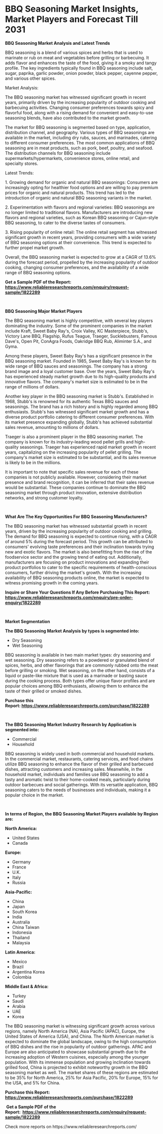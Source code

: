 <p><h1>BBQ Seasoning Market Insights, Market Players and Forecast Till 2031</h1></p><p><strong>BBQ Seasoning Market Analysis and Latest Trends</strong></p>
<p><p>BBQ seasoning is a blend of various spices and herbs that is used to marinate or rub on meat and vegetables before grilling or barbecuing. It adds flavor and enhances the taste of the food, giving it a smoky and tangy profile. The key ingredients typically found in BBQ seasoning include salt, sugar, paprika, garlic powder, onion powder, black pepper, cayenne pepper, and various other spices.</p><p>Market Analysis:</p><p>The BBQ seasoning market has witnessed significant growth in recent years, primarily driven by the increasing popularity of outdoor cooking and barbecuing activities. Changing consumer preferences towards spicy and flavorful food, along with a rising demand for convenient and easy-to-use seasoning blends, have also contributed to the market growth.</p><p>The market for BBQ seasoning is segmented based on type, application, distribution channel, and geography. Various types of BBQ seasonings are available in the market, including dry rubs, sauces, and marinades, catering to different consumer preferences. The most common applications of BBQ seasoning are in meat products, such as pork, beef, poultry, and seafood. The distribution channels for BBQ seasoning include supermarkets/hypermarkets, convenience stores, online retail, and specialty stores.</p><p>Latest Trends:</p><p>1. Growing demand for organic and natural BBQ seasonings: Consumers are increasingly opting for healthier food options and are willing to pay premium prices for organic and natural products. This trend has led to the introduction of organic and natural BBQ seasoning variants in the market.</p><p>2. Experimentation with flavors and regional varieties: BBQ seasonings are no longer limited to traditional flavors. Manufacturers are introducing new flavors and regional varieties, such as Korean BBQ seasoning or Cajun-style BBQ seasoning, to cater to the diverse tastes of consumers.</p><p>3. Rising popularity of online retail: The online retail segment has witnessed significant growth in recent years, providing consumers with a wide variety of BBQ seasoning options at their convenience. This trend is expected to further propel market growth.</p><p>Overall, the BBQ seasoning market is expected to grow at a CAGR of 13.6% during the forecast period, propelled by the increasing popularity of outdoor cooking, changing consumer preferences, and the availability of a wide range of BBQ seasoning options.</p></p>
<p><strong>Get a Sample PDF of the Report:&nbsp; <a href="https://www.reliableresearchreports.com/enquiry/request-sample/1822289">https://www.reliableresearchreports.com/enquiry/request-sample/1822289</a></strong></p>
<p>&nbsp;</p>
<p><strong>BBQ Seasoning Major Market Players</strong></p>
<p><p>The BBQ seasoning market is highly competitive, with several key players dominating the industry. Some of the prominent companies in the market include Kraft, Sweet Baby Ray's, Croix Valley, KC Masterpiece, Stubb's, Victory Lane BBQ, Flagship, Rufus Teague, Traeger, Sucklebusters, Famous Dave's, Open Pit, ConAgra Foods, Oakridge BBQ Rub, Aliminter S.A., and Gyma.</p><p>Among these players, Sweet Baby Ray's has a significant presence in the BBQ seasoning market. Founded in 1985, Sweet Baby Ray's is known for its wide range of BBQ sauces and seasonings. The company has a strong brand image and a loyal customer base. Over the years, Sweet Baby Ray's has experienced steady market growth due to its high-quality products and innovative flavors. The company's market size is estimated to be in the range of millions of dollars.</p><p>Another key player in the BBQ seasoning market is Stubb's. Established in 1968, Stubb's is renowned for its authentic Texas BBQ sauces and seasonings. The brand has a rich history and is highly regarded among BBQ enthusiasts. Stubb's has witnessed significant market growth and has a diverse product portfolio catering to different consumer preferences. With its market presence expanding globally, Stubb's has achieved substantial sales revenue, amounting to millions of dollars.</p><p>Traeger is also a prominent player in the BBQ seasoning market. The company is known for its industry-leading wood pellet grills and high-quality seasonings. Traeger has experienced rapid market growth in recent years, capitalizing on the increasing popularity of pellet grilling. The company's market size is estimated to be substantial, and its sales revenue is likely to be in the millions.</p><p>It is important to note that specific sales revenue for each of these companies is not publicly available. However, considering their market presence and brand recognition, it can be inferred that their sales revenue would be substantial. These companies continue to dominate the BBQ seasoning market through product innovation, extensive distribution networks, and strong customer loyalty.</p></p>
<p>&nbsp;</p>
<p><strong>What Are The Key Opportunities For BBQ Seasoning Manufacturers?</strong></p>
<p><p>The BBQ seasoning market has witnessed substantial growth in recent years, driven by the increasing popularity of outdoor cooking and grilling. The demand for BBQ seasoning is expected to continue rising, with a CAGR of around 5% during the forecast period. This growth can be attributed to consumers' evolving taste preferences and their inclination towards trying new and exotic flavors. The market is also benefitting from the rise of the foodservice sector and the growing trend of eating out. Additionally, manufacturers are focusing on product innovations and expanding their product portfolios to cater to the specific requirements of health-conscious consumers, further driving the market's growth. With the increasing availability of BBQ seasoning products online, the market is expected to witness promising growth in the coming years.</p></p>
<p><strong>Inquire or Share Your Questions If Any Before Purchasing This Report: <a href="https://www.reliableresearchreports.com/enquiry/pre-order-enquiry/1822289">https://www.reliableresearchreports.com/enquiry/pre-order-enquiry/1822289</a></strong></p>
<p>&nbsp;</p>
<p><strong>Market Segmentation</strong></p>
<p><strong>The BBQ Seasoning Market Analysis by types is segmented into:</strong></p>
<p><ul><li>Dry Seasoning</li><li>Wet Seasoning</li></ul></p>
<p><p>BBQ seasoning is available in two main market types: dry seasoning and wet seasoning. Dry seasoning refers to a powdered or granulated blend of spices, herbs, and other flavorings that are commonly rubbed onto the meat before grilling or smoking. Wet seasoning, on the other hand, consists of a liquid or paste-like mixture that is used as a marinade or basting sauce during the cooking process. Both types offer unique flavor profiles and are popular choices among BBQ enthusiasts, allowing them to enhance the taste of their grilled or smoked dishes.</p></p>
<p><strong>Purchase this Report:&nbsp;<a href="https://www.reliableresearchreports.com/purchase/1822289">https://www.reliableresearchreports.com/purchase/1822289</a></strong></p>
<p>&nbsp;</p>
<p><strong>The BBQ Seasoning Market Industry Research by Application is segmented into:</strong></p>
<p><ul><li>Commercial</li><li>Household</li></ul></p>
<p><p>BBQ seasoning is widely used in both commercial and household markets. In the commercial market, restaurants, catering services, and food chains utilize BBQ seasoning to enhance the flavor of their grilled and barbecued dishes, attracting customers and increasing sales. Meanwhile, in the household market, individuals and families use BBQ seasoning to add a tasty and aromatic twist to their home-cooked meals, particularly during outdoor barbecues and social gatherings. With its versatile application, BBQ seasoning caters to the needs of businesses and individuals, making it a popular choice in the market.</p></p>
<p>&nbsp;</p>
<p><strong>In terms of Region, the BBQ Seasoning Market Players available by Region are:</strong></p>
<p>
    <p> <strong> North America: </strong>
        <ul>
            <li>United States</li>
            <li>Canada</li>
        </ul>
        </p> 
    <p> <strong> Europe: </strong>
        <ul>
            <li>Germany</li>
            <li>France</li>
            <li>U.K.</li>
            <li>Italy</li>
            <li>Russia</li>
        </ul>
        </p> 
    <p> <strong> Asia-Pacific: </strong>
        <ul>
            <li>China</li>
            <li>Japan</li>
            <li>South Korea</li>
            <li>India</li>
            <li>Australia</li>
            <li>China Taiwan</li>
            <li>Indonesia</li>
            <li>Thailand</li>
            <li>Malaysia</li>
        </ul>
        </p> 
    <p> <strong> Latin America: </strong>
        <ul>
            <li>Mexico</li>
            <li>Brazil</li>
            <li>Argentina Korea</li>
            <li>Colombia</li>
        </ul>
        </p> 
    <p> <strong> Middle East & Africa: </strong>
        <ul>
            <li>Turkey</li>
            <li>Saudi</li>
            <li>Arabia</li>
            <li>UAE</li>
            <li>Korea</li>
        </ul>
    </p>
    </p>
<p><p>The BBQ seasoning market is witnessing significant growth across various regions, namely North America (NA), Asia Pacific (APAC), Europe, the United States of America (USA), and China. The North American market is expected to dominate the global landscape, owing to the high consumption of BBQ dishes and the rise in popularity of outdoor gatherings. APAC and Europe are also anticipated to showcase substantial growth due to the increasing adoption of Western cuisines, especially among the younger population. With its immense population and growing inclination towards grilled food, China is projected to exhibit noteworthy growth in the BBQ seasoning market as well. The market shares of these regions are estimated to be 35% for North America, 25% for Asia Pacific, 20% for Europe, 15% for the USA, and 5% for China.</p></p>
<p><strong>Purchase this Report: <a href="https://www.reliableresearchreports.com/purchase/1822289">https://www.reliableresearchreports.com/purchase/1822289</a></strong></p>
<p>&nbsp;<strong>Get a Sample PDF of the Report:&nbsp;&nbsp;<a href="https://www.reliableresearchreports.com/enquiry/request-sample/1822289">https://www.reliableresearchreports.com/enquiry/request-sample/1822289</a></strong></p>
<p><strong></strong></p>
<p>Check more reports on https://www.reliableresearchreports.com/</p>